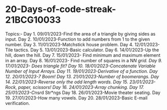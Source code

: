 # 20-Days-of-code-streak-21BCG10033
Topics:-
Day 1.  09/01/2023-Find the area of a triangle by giving sides as input.
Day 2.  10/01/2023-Function to add numbers from 1 to the given number.
Day 3.  11/01/2023-Matchstick house problem.
Day 4.  12/01/2023-Tile tactics.
Day 5.  13/01/2023-Basic calculator.
Day 6.  14/01/2023-Up the hill, down the hill.
Day 7.  15/01/2023- Find minimum and maximum element in an array.
Day 8.  16/01/2023- Find number of squares in a N*N grid.
Day 9.  17/01/2023- Does triangle fit?
Day 10. 18/01/2023-Concatenate Variable Number of Input Arrays.
Day 11. 19/01/2023-Derivative of a function.
Day 12. 20/01/2023-7 Boom!
Day 13. 21/01/2023-Number of boomerangs.
Day 14. 22/01/2023-Reverse only the odd length words.
Day 15. 23/01/2023-Rock, paper, scissors!
Day 16. 24/01/2023-Array chunking.
Day 17. 25/01/2023-C*ns*r*d Str*ngs
Day 18. 26/01/2023-Movie theater seating.
Day 19. 27/01/2023-How many vowels.
Day 20. 28/01/2023-Basic E-mail verification.
